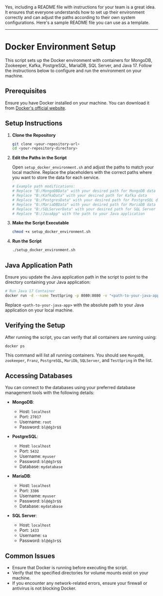 Yes, including a README file with instructions for your team is a great idea. It ensures that everyone understands how to set up their environment correctly and can adjust the paths according to their own system configurations. Here's a sample README file you can use as a template.

---

# Docker Environment Setup

This script sets up the Docker environment with containers for MongoDB, Zookeeper, Kafka, PostgreSQL, MariaDB, SQL Server, and Java 17. Follow the instructions below to configure and run the environment on your machine.

## Prerequisites

Ensure you have Docker installed on your machine. You can download it from [Docker's official website](https://www.docker.com/products/docker-desktop).

## Setup Instructions

1. **Clone the Repository**

   ```bash
   git clone <your-repository-url>
   cd <your-repository-directory>
   ```

2. **Edit the Paths in the Script**

   Open `setup_docker_environment.sh` and adjust the paths to match your local machine. Replace the placeholders with the correct paths where you want to store the data for each service.

   ```bash
   # Example path modifications:
   # Replace "B:/MongoDBData" with your desired path for MongoDB data
   # Replace "B:/KafkaData" with your desired path for Kafka data
   # Replace "B:/PostgresData" with your desired path for PostgreSQL data
   # Replace "B:/MariaDBData" with your desired path for MariaDB data
   # Replace "B:/SQLServerData" with your desired path for SQL Server data
   # Replace "B:/JavaApp" with the path to your Java application
   ```

3. **Make the Script Executable**

   ```bash
   chmod +x setup_docker_environment.sh
   ```

4. **Run the Script**

   ```bash
   ./setup_docker_environment.sh
   ```

## Java Application Path

Ensure you update the Java application path in the script to point to the directory containing your Java application:

```bash
# Run Java 17 Container
docker run -d --name TestSpring -p 8080:8080 -v "<path-to-your-java-app>:/usr/src/app" openjdk:17-jdk-slim
```

Replace `<path-to-your-java-app>` with the absolute path to your Java application on your local machine.

## Verifying the Setup

After running the script, you can verify that all containers are running using:

```bash
docker ps
```

This command will list all running containers. You should see `MongoDB`, `zookeeper`, `Franz`, `PostgreSQL`, `MariDb`, `SQLServer`, and `TestSpring` in the list.

## Accessing Databases

You can connect to the databases using your preferred database management tools with the following details:

- **MongoDB**:
  - Host: `localhost`
  - Port: `27017`
  - Username: `root`
  - Password: `bl@dg3r$$`

- **PostgreSQL**:
  - Host: `localhost`
  - Port: `5432`
  - Username: `myuser`
  - Password: `bl@dg3r$$`
  - Database: `mydatabase`

- **MariaDB**:
  - Host: `localhost`
  - Port: `3306`
  - Username: `myuser`
  - Password: `bl@dg3r$$`
  - Database: `mydatabase`

- **SQL Server**:
  - Host: `localhost`
  - Port: `1433`
  - Username: `sa`
  - Password: `bl@dg3r$$`

## Common Issues

- Ensure that Docker is running before executing the script.
- Verify that the specified directories for volume mounts exist on your machine.
- If you encounter any network-related errors, ensure your firewall or antivirus is not blocking Docker.

